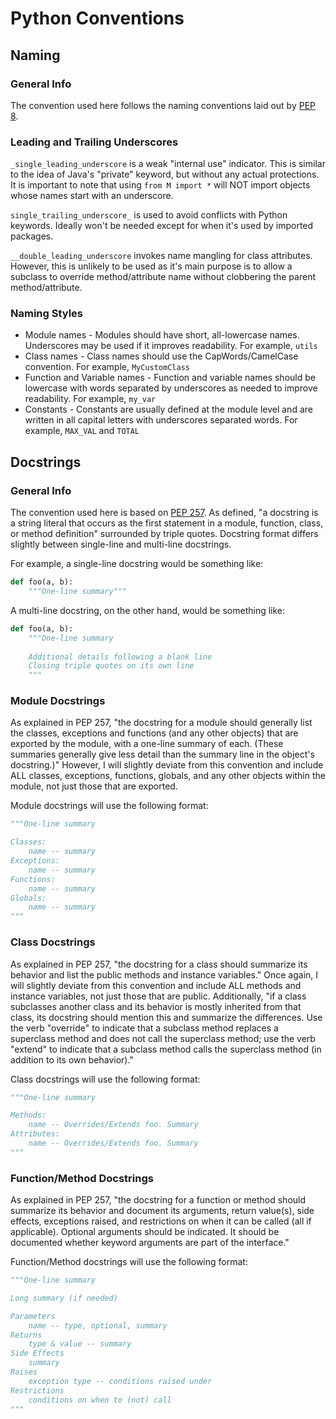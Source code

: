 # Python Conventions
## Naming
### General Info
The convention used here follows the naming conventions laid out by [PEP 8](https://www.python.org/dev/peps/pep-0008/#naming-conventions).

### Leading and Trailing Underscores
`_single_leading_underscore` is a weak "internal use" indicator. This is similar to the idea of Java's "private" keyword, but without any actual protections.
It is important to note that using `from M import *` will NOT import objects whose names start with an underscore.

`single_trailing_underscore_` is used to avoid conflicts with Python keywords. Ideally won't be needed except for when it's used by imported packages.

`__double_leading_underscore` invokes name mangling for class attributes. 
However, this is unlikely to be used as it's main purpose is to allow a subclass to override method/attribute name without clobbering the parent method/attribute.

### Naming Styles
* Module names - Modules should have short, all-lowercase names. Underscores may be used if it improves readability. For example, `utils`
* Class names - Class names should use the CapWords/CamelCase convention. For example, `MyCustomClass`
* Function and Variable names - Function and variable names should be lowercase with words separated by underscores as needed to improve readability. For example, `my_var`
* Constants - Constants are usually defined at the module level and are written in all capital letters with underscores separated words. For example, `MAX_VAL` and `TOTAL`

## Docstrings
### General Info
The convention used here is based on [PEP 257](https://www.python.org/dev/peps/pep-0257/).
As defined, "a docstring is a string literal that occurs as the first statement in a module, function, class, or method definition" surrounded by triple quotes.
Docstring format differs slightly between single-line and multi-line docstrings.

For example, a single-line docstring would be something like:
```Python
def foo(a, b):
    """One-line summary"""
```

A multi-line docstring, on the other hand, would be something like:
```Python
def foo(a, b):
    """One-line summary
    
    Additional details following a blank line
    Closing triple quotes on its own line
    """
```

### Module Docstrings
As explained in PEP 257, "the docstring for a module should generally list the classes, exceptions and functions (and any other objects) that are exported by the module, 
with a one-line summary of each. (These summaries generally give less detail than the summary line in the object's docstring.)"
However, I will slightly deviate from this convention and include ALL classes, exceptions, functions, globals, and any other objects within the module, not just
those that are exported.

Module docstrings will use the following format:
```Python
"""One-line summary

Classes:
    name -- summary
Exceptions:
    name -- summary
Functions:
    name -- summary
Globals:
    name -- summary
"""
```

### Class Docstrings
As explained in PEP 257, "the docstring for a class should summarize its behavior and list the public methods and instance variables." Once again, I will slightly deviate from
this convention and include ALL methods and instance variables, not just those that are public.
Additionally, "if a class subclasses another class and its behavior is mostly inherited from that class, its docstring should mention this and summarize the differences. 
Use the verb "override" to indicate that a subclass method replaces a superclass method and does not call the superclass method; 
use the verb "extend" to indicate that a subclass method calls the superclass method (in addition to its own behavior)."

Class docstrings will use the following format:
```Python
"""One-line summary

Methods:
    name -- Overrides/Extends foo. Summary
Attributes:
    name -- Overrides/Extends foo. Summary
"""
```

### Function/Method Docstrings
As explained in PEP 257, "the docstring for a function or method should summarize its behavior and document its arguments, return value(s), side effects, exceptions raised, 
and restrictions on when it can be called (all if applicable). Optional arguments should be indicated. 
It should be documented whether keyword arguments are part of the interface."

Function/Method docstrings will use the following format:
```Python
"""One-line summary

Long summary (if needed)

Parameters
    name -- type, optional, summary
Returns
    type & value -- summary
Side Effects
    summary
Raises
    exception type -- conditions raised under
Restrictions
    conditions on when to (not) call
"""
```
